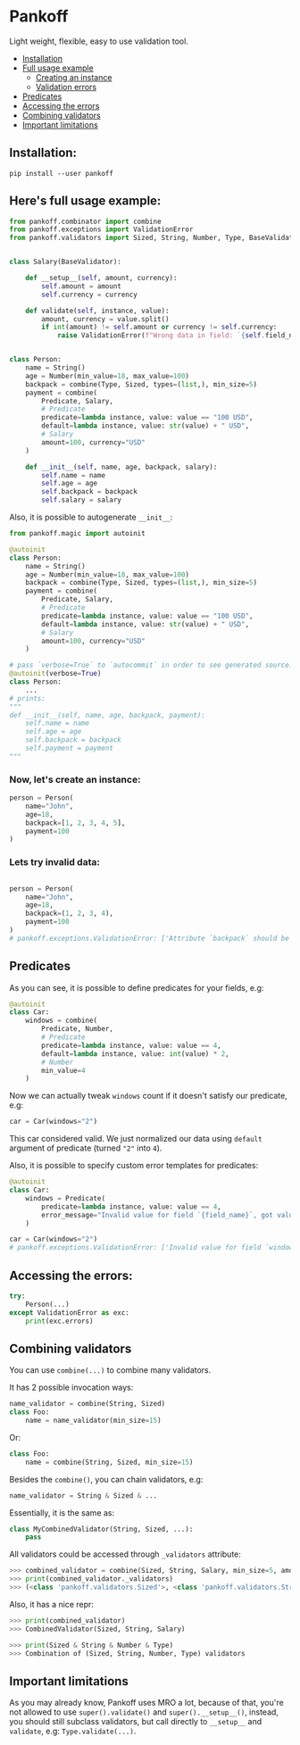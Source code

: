 # Pankoff

Light weight, flexible, easy to use validation tool.

- [Installation](#installation)
- [Full usage example](#heres-full-usage-example)
    - [Creating an instance](#now-lets-create-an-instance)
    - [Validation errors](#lets-try-invalid-data)
- [Predicates](#predicates)
- [Accessing the errors](#accessing-the-errors)
- [Combining validators](#combining-validators)
- [Important limitations](#important-limitations)

## Installation:
`pip install --user pankoff`

## Here's full usage example:
```python
from pankoff.combinator import combine
from pankoff.exceptions import ValidationError
from pankoff.validators import Sized, String, Number, Type, BaseValidator, Predicate


class Salary(BaseValidator):

    def __setup__(self, amount, currency):
        self.amount = amount
        self.currency = currency

    def validate(self, instance, value):
        amount, currency = value.split()
        if int(amount) != self.amount or currency != self.currency:
            raise ValidationError(f"Wrong data in field: `{self.field_name}`")


class Person:
    name = String()
    age = Number(min_value=18, max_value=100)
    backpack = combine(Type, Sized, types=(list,), min_size=5)
    payment = combine(
        Predicate, Salary,
        # Predicate
        predicate=lambda instance, value: value == "100 USD",
        default=lambda instance, value: str(value) + " USD",
        # Salary
        amount=100, currency="USD"
    )

    def __init__(self, name, age, backpack, salary):
        self.name = name
        self.age = age
        self.backpack = backpack
        self.salary = salary
```
Also, it is  possible to autogenerate `__init__`:
```python
from pankoff.magic import autoinit

@autoinit
class Person:
    name = String()
    age = Number(min_value=18, max_value=100)
    backpack = combine(Type, Sized, types=(list,), min_size=5)
    payment = combine(
        Predicate, Salary,
        # Predicate
        predicate=lambda instance, value: value == "100 USD",
        default=lambda instance, value: str(value) + " USD",
        # Salary
        amount=100, currency="USD"
    )

# pass `verbose=True` to `autocommit` in order to see generated source:
@autoinit(verbose=True)
class Person:
    ...
# prints:
"""
def __init__(self, name, age, backpack, payment):
	self.name = name
	self.age = age
	self.backpack = backpack
	self.payment = payment
"""
```
### Now, let's create an instance:
```python
person = Person(
    name="John",
    age=18,
    backpack=[1, 2, 3, 4, 5],
    payment=100
)
```
### Lets try invalid data:
```python

person = Person(
    name="John",
    age=18,
    backpack=(1, 2, 3, 4),
    payment=100
)
# pankoff.exceptions.ValidationError: ['Attribute `backpack` should be an instance of `list`', 'Attribute `backpack` length should be >= 5']
```
## Predicates
As you can see, it is possible to define predicates for your fields, e.g:
```python
@autoinit
class Car:
    windows = combine(
        Predicate, Number,
        # Predicate
        predicate=lambda instance, value: value == 4,
        default=lambda instance, value: int(value) * 2,
        # Number
        min_value=4
    )
```
Now we can actually tweak `windows` count if it doesn't satisfy our predicate, e.g:
```python
car = Car(windows="2")
```
This car considered valid. We just normalized our data using `default` argument of predicate (turned `"2"` into `4`). 

Also, it is possible to specify custom error templates for predicates:
```python
@autoinit
class Car:
    windows = Predicate(
        predicate=lambda instance, value: value == 4,
        error_message="Invalid value for field `{field_name}`, got value {value}. Predicate {predicate} failed."
    )

car = Car(windows="2")
# pankoff.exceptions.ValidationError: ['Invalid value for field `windows`, got value 2. Predicate <lambda> failed.']
```
## Accessing the errors:
```python
try:
    Person(...)
except ValidationError as exc:
    print(exc.errors)
```
## Combining validators 
You can use `combine(...)` to combine many validators.

It has 2 possible invocation ways:
```python
name_validator = combine(String, Sized)
class Foo:
    name = name_validator(min_size=15)
```
Or:
```python
class Foo:
    name = combine(String, Sized, min_size=15)
```
Besides the `combine()`, you can chain validators, e.g:
```python
name_validator = String & Sized & ...
```
Essentially, it is the same as:
```python
class MyCombinedValidator(String, Sized, ...):
    pass
```
All validators could be accessed through `_validators` attribute:
```python
>>> combined_validator = combine(Sized, String, Salary, min_size=5, amount=100, currency="USD")
>>> print(combined_validator._validators)
>>> (<class 'pankoff.validators.Sized'>, <class 'pankoff.validators.String'>, <class '__main__.Salary'>)
```
Also, it has a nice repr:
```python
>>> print(combined_validator)
>>> CombinedValidator(Sized, String, Salary)

>>> print(Sized & String & Number & Type)
>>> Combination of (Sized, String, Number, Type) validators
```
## Important limitations
As you may already know, Pankoff uses MRO a lot, because of that, you're not allowed to use
`super().validate()` and `super().__setup__()`, instead, you should still subclass validators, but
call directly to `__setup__` and `validate`, e.g: `Type.validate(...)`.
